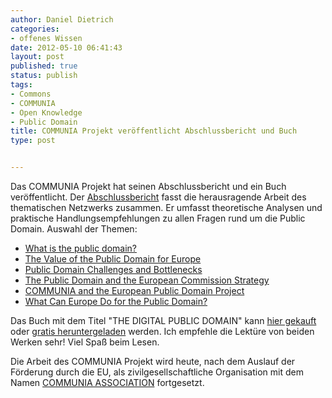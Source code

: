 ```yaml
---
author: Daniel Dietrich
categories:
- offenes Wissen
date: 2012-05-10 06:41:43
layout: post
published: true
status: publish
tags:
- Commons
- COMMUNIA
- Open Knowledge
- Public Domain
title: COMMUNIA Projekt veröffentlicht Abschlussbericht und Buch
type: post


---
```


Das COMMUNIA Projekt hat seinen Abschlussbericht und ein Buch veröffentlicht. Der [Abschlussbericht](http://communia-project.eu/final-report/) fasst die herausragende Arbeit des thematischen Netzwerks zusammen. Er umfasst theoretische Analysen und praktische Handlungsempfehlungen zu allen Fragen rund um die Public Domain. Auswahl der Themen:

  * [What is the public domain?](http://communia-project.eu/final-report/what-is-the-public-domain.html)
  * [The Value of the Public Domain for Europe](http://communia-project.eu/final-report/value-public-domain-europe.html)
  * [Public Domain Challenges and Bottlenecks](http://communia-project.eu/final-report/public-domain-challenges-and-bottlenecks.html)
  * [The Public Domain and the European Commission Strategy](http://communia-project.eu/final-report/public-domain-and-european-commission-strategy.html)
  * [COMMUNIA and the European Public Domain Project](http://communia-project.eu/final-report/communia-and-european-public-domain-project.html)
  * [What Can Europe Do for the Public Domain?](http://communia-project.eu/final-report/what-can-europe-do-public-domain.html)

Das Buch mit dem Titel "THE DIGITAL PUBLIC DOMAIN" kann [hier gekauft](http://www.openbookpublishers.com/product/93/the-digital-public-domain--foundations-for-an-open-culture/1796c29e19e8140e48484ab089476fa2%20) oder [gratis heruntergeladen](http://www.communia-association.org/wp-content/uploads/the_digital_public_domain.pdf) werden. Ich empfehle die Lektüre von beiden Werken sehr! Viel Spaß beim Lesen.

Die Arbeit des COMMUNIA Projekt wird heute, nach dem Auslauf der Förderung durch die EU, als zivilgesellschaftliche Organisation mit dem Namen [COMMUNIA ASSOCIATION](http://www.communia-association.org/) fortgesetzt.

 